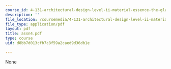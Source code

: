 ```yaml
---
course_id: 4-131-architectural-design-level-ii-material-essence-the-glass-house-fall-2003
description: ''
file_location: /coursemedia/4-131-architectural-design-level-ii-material-essence-the-glass-house-fall-2003/d8bb7d013cfb7c8f59a2caed9d36db1e_assn4.pdf
file_type: application/pdf
layout: pdf
title: assn4.pdf
type: course
uid: d8bb7d013cfb7c8f59a2caed9d36db1e

---
```

None